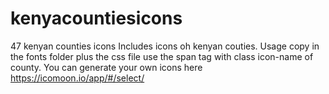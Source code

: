 # kenyacountiesicons
47 kenyan counties icons 
Includes icons oh kenyan couties.
Usage
copy in the fonts folder plus the css file 
use the span tag with class icon-name of county.
You can generate your own icons here https://icomoon.io/app/#/select/
